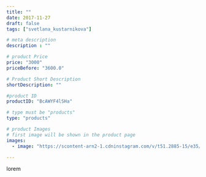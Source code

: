 ```yaml
---
title: ""
date: 2017-11-27
draft: false
tags: ["svetlana_kustarnikova"]

# meta description
description : ""

# product Price
price: "3000"
priceBefore: "3600.0"

# Product Short Description
shortDescription: ""

#product ID
productID: "BcAWYF4lSHa"

# type must be "products"
type: "products"

# product Images
# first image will be shown in the product page
images:
  - image: "https://scontent-arn2-1.cdninstagram.com/v/t51.2885-15/e35/24125592_1271681272977298_2773573026581577728_n.jpg?se=7&tp=1&_nc_ht=scontent-arn2-1.cdninstagram.com&_nc_cat=110&_nc_ohc=0CB8Utk6XlYAX_rj1W9&ccb=7-4&oh=13dc048b4d6270fc45cccde8dae24138&oe=60842B3B&ig_cache_key=MTY1NzQyMzA3NTQ4MTAzNTIyNg%3D%3D.2-ccb7-4"

---
```

lorem
